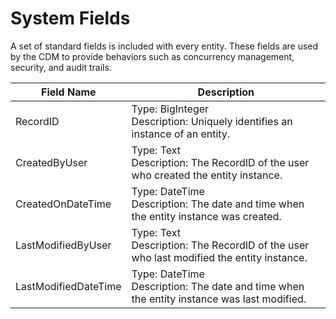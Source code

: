 # System Fields

A set of standard fields is included with every entity. These fields are used by the CDM to provide behaviors such as concurrency management, security, and audit trails.

Field Name | Description
---|---
RecordID | Type: BigInteger<br>Description: Uniquely identifies an instance of an entity.
CreatedByUser | Type: Text<br>Description: The RecordID of the user who created the entity instance.
CreatedOnDateTime | Type: DateTime<br>Description: The date and time when the entity instance was created.
LastModifiedByUser | Type: Text<br>Description: The RecordID of the user who last modified the entity instance.
LastModifiedDateTime | Type: DateTime<br>Description: The date and time when the entity instance was last modified.
